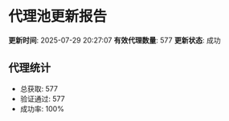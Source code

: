# 代理池更新报告

**更新时间**: 2025-07-29 20:27:07
**有效代理数量**: 577
**更新状态**:  成功

## 代理统计
- 总获取: 577
- 验证通过: 577
- 成功率: 100%
